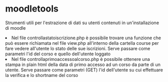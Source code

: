 # moodletools

Strumenti utili per l'estrazione di dati su utenti contenuti in un'installazione di moodle

<li>Nel file controllastatoiscrizione.php è possibile trovare una funzione che può essere richiamata nel file view.php all'interno della cartella course per fare vedere all'utente lo stato delle sue iscrizioni. Serve passare come parametri l'id del corso e quello dell'utente loggato</li>
<li>Nel file controllaprimoaccessoalcorso.php è possibile ottenere una stampa in plain html della data di primo accesso ad un corso da parte di un utente. Serve passare come parametri (GET) l'id dell'utente su cui effettuare la verifica e lo shortname del corso</li>
